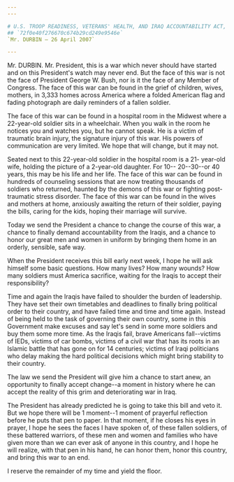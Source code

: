 ```yaml
---
---

# U.S. TROOP READINESS, VETERANS' HEALTH, AND IRAQ ACCOUNTABILITY ACT,
## `72f0e40f276670c674b29cd249e9546e`
`Mr. DURBIN — 26 April 2007`

---
```



Mr. DURBIN. Mr. President, this is a war which never should have 
started and on this President's watch may never end. But the face of 
this war is not the face of President George W. Bush, nor is it the 
face of any Member of Congress. The face of this war can be found in 
the grief of children, wives, mothers, in 3,333 homes across America 
where a folded American flag and fading photograph are daily reminders 
of a fallen soldier.

The face of this war can be found in a hospital room in the Midwest 
where a 22-year-old soldier sits in a wheelchair. When you walk in the 
room he notices you and watches you, but he cannot speak. He is a 
victim of traumatic brain injury, the signature injury of this war. His 
powers of communication are very limited. We hope that will change, but 
it may not.

Seated next to this 22-year-old soldier in the hospital room is a 21-
year-old wife, holding the picture of a 2-year-old daughter. For 10--
20--30--or 40 years, this may be his life and her life. The face of 
this war can be found in hundreds of counseling sessions that are now 
treating thousands of soldiers who returned, haunted by the demons of 
this war or fighting post-traumatic stress disorder. The face of this 
war can be found in the wives and mothers at home, anxiously awaiting 
the return of their soldier, paying the bills, caring for the kids, 
hoping their marriage will survive.

Today we send the President a chance to change the course of this 
war, a chance to finally demand accountability from the Iraqis, and a 
chance to honor our great men and women in uniform by bringing them 
home in an orderly, sensible, safe way.

When the President receives this bill early next week, I hope he will 
ask himself some basic questions. How many lives? How many wounds? How 
many soldiers must America sacrifice, waiting for the Iraqis to accept 
their responsibility?

Time and again the Iraqis have failed to shoulder the burden of 
leadership. They have set their own timetables and deadlines to finally 
bring political order to their country, and have failed time and time 
and time again. Instead of being held to the task of governing their 
own country, some in this Government make excuses and say let's send in 
some more soldiers and buy them some more time. As the Iraqis fail, 
brave Americans fall--victims of IEDs, victims of car bombs, victims of 
a civil war that has its roots in an Islamic battle that has gone on 
for 14 centuries; victims of Iraqi politicians who delay making the 
hard political decisions which might bring stability to their country.

The law we send the President will give him a chance to start anew, 
an opportunity to finally accept change--a moment in history where he 
can accept the reality of this grim and deteriorating war in Iraq.

The President has already predicted he is going to take this bill and 
veto it. But we hope there will be 1 moment--1 moment of prayerful 
reflection before he puts that pen to paper. In that moment, if he 
closes his eyes in prayer, I hope he sees the faces I have spoken of, 
of these fallen soldiers, of these battered warriors, of these men and 
women and families who have given more than we can ever ask of anyone 
in this country, and I hope he will realize, with that pen in his hand, 
he can honor them, honor this country, and bring this war to an end.

I reserve the remainder of my time and yield the floor.